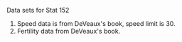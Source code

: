 Data sets for Stat 152

1. Speed data is from DeVeaux's book, speed limit is 30.
2. Fertility data from DeVeaux's book.
